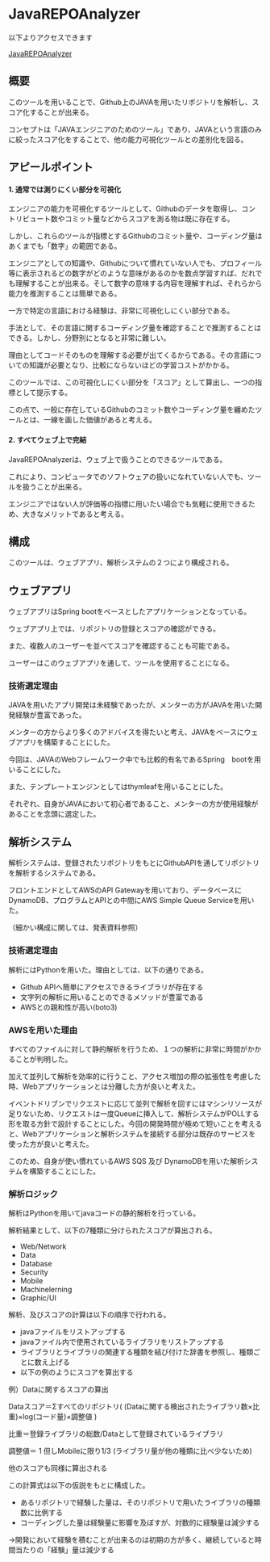 # JavaREPOAnalyzer
以下よりアクセスできます

[JavaREPOAnalyzer](http://springboot-dev.eba-cxerme7m.ap-northeast-1.elasticbeanstalk.com)

## 概要
このツールを用いることで、Github上のJAVAを用いたリポジトリを解析し、スコア化することが出来る。

コンセプトは「JAVAエンジニアのためのツール」であり、JAVAという言語のみに絞ったスコア化をすることで、他の能力可視化ツールとの差別化を図る。

## アピールポイント

#### 1. 通常では測りにくい部分を可視化
エンジニアの能力を可視化するツールとして、Githubのデータを取得し、コントリビュート数やコミット量などからスコアを測る物は既に存在する。

しかし、これらのツールが指標とするGithubのコミット量や、コーディング量はあくまでも「数字」の範囲である。

エンジニアとしての知識や、Githubについて慣れていない人でも、プロフィール等に表示されるどの数字がどのような意味があるのかを数点学習すれば、だれでも理解することが出来る。そして数字の意味する内容を理解すれば、それらから能力を推測することは簡単である。

一方で特定の言語における経験は、非常に可視化しにくい部分である。

手法として、その言語に関するコーディング量を確認することで推測することはできる。しかし、分野別にとなると非常に難しい。

理由としてコードそのものを理解する必要が出てくるからである。その言語についての知識が必要となり、比較にならないほどの学習コストがかかる。

このツールでは、この可視化しにくい部分を「スコア」として算出し、一つの指標として提示する。

この点で、一般に存在しているGithubのコミット数やコーディング量を纏めたツールとは、一線を画した価値があると考える。

#### 2. すべてウェブ上で完結
JavaREPOAnalyzerは、ウェブ上で扱うことのできるツールである。

これにより、コンピュータでのソフトウェアの扱いになれていない人でも、ツールを扱うことが出来る。

エンジニアではない人が評価等の指標に用いたい場合でも気軽に使用できるため、大きなメリットであると考える。

## 構成
このツールは、ウェブアプリ、解析システムの２つにより構成される。

## ウェブアプリ
ウェブアプリはSpring bootをベースとしたアプリケーションとなっている。

ウェブアプリ上では、リポジトリの登録とスコアの確認ができる。

また、複数人のユーザーを並べてスコアを確認することも可能である。

ユーザーはこのウェブアプリを通して、ツールを使用することになる。

### 技術選定理由
JAVAを用いたアプリ開発は未経験であったが、メンターの方がJAVAを用いた開発経験が豊富であった。

メンターの方からより多くのアドバイスを得たいと考え、JAVAをベースにウェブアプリを構築することにした。

今回は、JAVAのWebフレームワーク中でも比較的有名であるSpring　bootを用いることにした。

また、テンプレートエンジンとしてはthymleafを用いることにした。

それぞれ、自身がJAVAにおいて初心者であること、メンターの方が使用経験があることを念頭に選定した。

## 解析システム
解析システムは、登録されたリポジトリをもとにGithubAPIを通してリポジトリを解析するシステムである。

フロントエンドとしてAWSのAPI Gatewayを用いており、データベースにDynamoDB、プログラムとAPIとの中間にAWS Simple Queue Serviceを用いた。

（細かい構成に関しては、発表資料参照）

### 技術選定理由
解析にはPythonを用いた。理由としては、以下の通りである。

- Github APIへ簡単にアクセスできるライブラリが存在する
- 文字列の解析に用いることのできるメソッドが豊富である
- AWSとの親和性が高い(boto3)

### AWSを用いた理由
すべてのファイルに対して静的解析を行うため、１つの解析に非常に時間がかかることが判明した。

加えて並列して解析を効率的に行うこと、アクセス増加の際の拡張性を考慮した時、Webアプリケーションとは分離した方が良いと考えた。

イベントドリブンでリクエストに応じて並列で解析を回すにはマシンリソースが足りないため、リクエストは一度Queueに挿入して、解析システムがPOLLする形を取る方針で設計することにした。今回の開発時間が極めて短いことを考えると、Webアプリケーションと解析システムを接続する部分は既存のサービスを使った方が良いと考えた。

このため、自身が使い慣れているAWS SQS 及び DynamoDBを用いた解析システムを構築することにした。


### 解析ロジック
解析はPythonを用いてjavaコードの静的解析を行っている。

解析結果として、以下の7種類に分けられたスコアが算出される。
- Web/Network
- Data
- Database
- Security
- Mobile
- Machinelerning
- Graphic/UI

解析、及びスコアの計算は以下の順序で行われる。
- javaファイルをリストアップする
- javaファイル内で使用されているライブラリをリストアップする
- ライブラリとライブラリの関連する種類を結び付けた辞書を参照し、種類ごとに数え上げる
- 以下の例のようにスコアを算出する

例）Dataに関するスコアの算出

Dataスコア＝Σすべてのリポジトリ( (Dataに関する検出されたライブラリ数×比重)×log(コード量)×調整値 )

比重＝登録ライブラリの総数/Dataとして登録されているライブラリ

調整値＝ 1 但しMobileに限り1/3 (ライブラリ量が他の種類に比べ少ないため)

他のスコアも同様に算出される

この計算式は以下の仮説をもとに構成した。

- あるリポジトリで経験した量は、そのリポジトリで用いたライブラリの種類数に比例する
- コーディングした量は経験量に影響を及ぼすが、対数的に経験量は減少する

→開発において経験を積むことが出来るのは初期の方が多く、継続していると時間当たりの「経験」量は減少する
